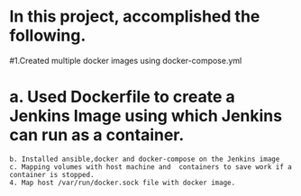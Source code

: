 # In this project, accomplished the following.
#1.Created multiple docker images using docker-compose.yml
#	a. Used Dockerfile to create a Jenkins Image using which Jenkins can run as a container.
	b. Installed ansible,docker and docker-compose on the Jenkins image
	c. Mapping volumes with host machine and  containers to save work if a container is stopped.
	4. Map host /var/run/docker.sock file with docker image.

